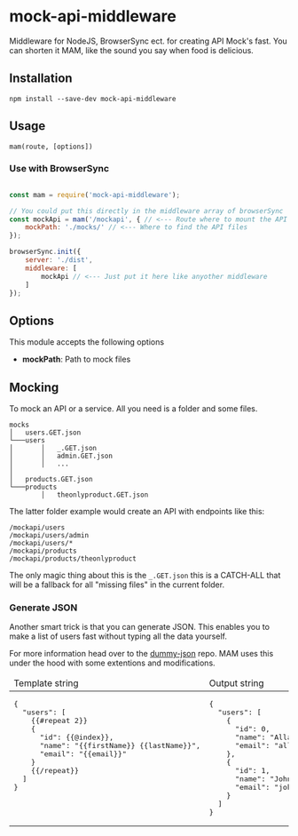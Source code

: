 # mock-api-middleware
Middleware for NodeJS, BrowserSync ect. for creating API Mock's fast.
You can shorten it MAM, like the sound you say when food is delicious.

## Installation

`npm install --save-dev mock-api-middleware`

## Usage

`mam(route, [options])`

### Use with BrowserSync
```javascript

const mam = require('mock-api-middleware');

// You could put this directly in the middleware array of browserSync
const mockApi = mam('/mockapi', { // <--- Route where to mount the API
	mockPath: './mocks/' // <--- Where to find the API files
});

browserSync.init({
	server: './dist',
	middleware: [
		mockApi // <--- Just put it here like anyother middleware
	]
});
```
## Options

This module accepts the following options

- **mockPath**: Path to mock files


## Mocking
To mock an API or a service. All you need is a folder and some files.

```
mocks
│   users.GET.json
└───users
│       │   _.GET.json
│       │   admin.GET.json
│       │   ...
│
│   products.GET.json
└───products
        │   theonlyproduct.GET.json
```

The latter folder example would create an API with endpoints like this:

`/mockapi/users`   
`/mockapi/users/admin`   
`/mockapi/users/*`   
`/mockapi/products`   
`/mockapi/products/theonlyproduct`   

The only magic thing about this is the `_.GET.json` this is a CATCH-ALL that will be a fallback for all "missing files" in the current folder.

### Generate JSON
Another smart trick is that you can generate JSON.
This enables you to make a list of users fast without typing all the data yourself.

For more information head over to the [dummy-json](https://github.com/webroo/dummy-json) repo. MAM uses this under the hood with some extentions and modifications.

<table width="100%">
<thead><tr><td width="50%">Template string</td><td width="50%">Output string</td></tr></thead>
<tbody><tr><td align="left" valign="top">
<pre style="padding: 0">
{
  "users": [
    {{#repeat 2}}
    {
      "id": {{@index}},
      "name": "{{firstName}} {{lastName}}",
      "email": "{{email}}"
    }
    {{/repeat}}
  ]
}
</pre>
</td><td align="left" valign="top">
<pre style="padding: 0">
{
  "users": [
    {
      "id": 0,
      "name": "Allan Kimmer Jensen",
      "email": "allankimmerjensen@example.com"
    },
	{
      "id": 1,
      "name": "John Doe",
      "email": "john.doe@nsa.gov"
    }
  ]
}
</pre>
</td></tr></tbody></table>
